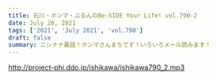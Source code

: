 ```yaml
---
title: 石川・ホンマ・ぶるんのBe-SIDE Your Life! vol.790-2
date: July 26, 2021
tags: ['2021', 'July 2021', 'vol.790']
draft: false
summary: ニシナナ裏話！ホンマさんまちです！いろいろメール読みます！
---
```


http://project-phi.ddo.jp/ishikawa/ishikawa790_2.mp3
